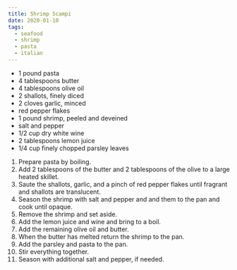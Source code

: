 ```yaml
---
title: Shrimp Scampi
date: 2020-01-10
tags:
  - seafood
  - shrimp
  - pasta
  - italian
---
```


- 1 pound pasta
- 4 tablespoons butter
- 4 tablespoons olive oil
- 2 shallots, finely diced
- 2 cloves garlic, minced
- red pepper flakes
- 1 pound shrimp, peeled and deveined
- salt and pepper
- 1/2 cup dry white wine
- 2 tablespoons lemon juice
- 1/4 cup finely chopped parsley leaves

1. Prepare pasta by boiling.
1. Add 2 tablespoons of the butter and 2 tablespoons of the olive to a large heated skillet.
2. Saute the shallots, garlic, and a pinch of red pepper flakes until fragrant and shallots are translucent.
3. Season the shrimp with salt and pepper and and them to the pan and cook until opaque.
4. Remove the shrimp and set aside.
5. Add the lemon juice and wine and bring to a boil. 
6. Add the remaining olive oil and butter. 
7. When the butter has melted return the shrimp to the pan.
8. Add the parsley and pasta to the pan.
9. Stir everything together.
10. Season with additional salt and pepper, if needed.
